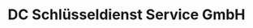 ---
title: "DC Schlüsseldienst Service GmbH"
url: /frankfurt-am-main/dc-schluesseldienst-service-gmbh-am-weissen-stein/
shop: Schlüsseldienst
---